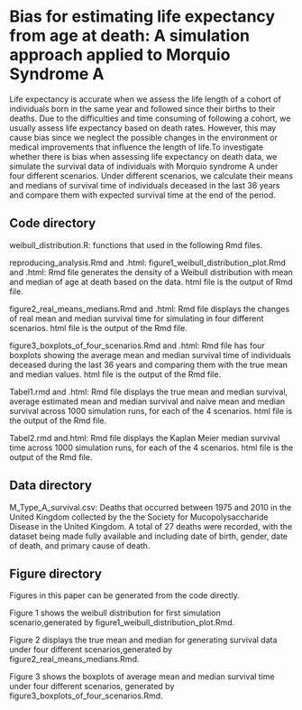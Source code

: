 # Bias for estimating life expectancy from age at death: A simulation approach applied to Morquio Syndrome A
Life expectancy is accurate when we assess the life length of a cohort of individuals born in the same year and followed since their births to their deaths. Due to the difficulties and time consuming of following a cohort, we usually assess life expectancy based on death rates. However, this may cause bias since we neglect the possible changes in the environment or medical improvements that influence the length of life.To investigate whether there is bias when assessing life expectancy on death data, we simulate the survival data of individuals with Morquio syndrome A under four different scenarios. Under different scenarios, we calculate their means and medians of survival time of individuals deceased in the last 36 years and compare them with expected survival time at the end of the period.

## Code directory 
weibull_distribution.R: functions that used in the following Rmd files.

reproducing_analysis.Rmd and .html:
figure1_weibull_distribution_plot.Rmd and .html: Rmd file generates the density of a Weibull distribution with mean and median of age at death based on the data. html file is the output of Rmd file.

figure2_real_means_medians.Rmd and .html: Rmd file displays the changes of real mean and median survival time for simulating in four different scenarios. html file is the output of the Rmd file.

figure3_boxplots_of_four_scenarios.Rmd and .html: Rmd file has four boxplots showing the average mean and median survival time of individuals deceased during the last 36 years and comparing them with the true mean and median values. html file is the output of the Rmd file.

Tabel1.rmd and .html: Rmd file displays the true mean and median survival, average estimated mean and median survival and naive mean and median survival across 1000 simulation runs, for each of the 4 scenarios. html file is the output of the Rmd file.

Tabel2.rmd and.html: Rmd file displays the Kaplan Meier median survival time across 1000 simulation runs, for each of the 4 scenarios. html file is the output of the Rmd file.

## Data directory
M_Type_A_survival.csv: Deaths that occurred between 1975 and 2010 in the United Kingdom collected by the the Society for Mucopolysaccharide Disease in the United Kingdom. A total of 27 deaths were recorded, with the dataset being made fully available and including date of birth, gender, date of death, and primary cause of death.  

## Figure directory
Figures in this paper can be generated from the code directly. 

Figure 1 shows the weibull distribution for first simulation scenario,generated by figure1_weibull_distribution_plot.Rmd. 

Figure 2 displays the true mean and median for generating survival data under four different scenarios,generated by figure2_real_means_medians.Rmd. 

Figure 3 shows the boxplots of average mean and median survival time under four different scenarios, generated by figure3_boxplots_of_four_scenarios.Rmd.
